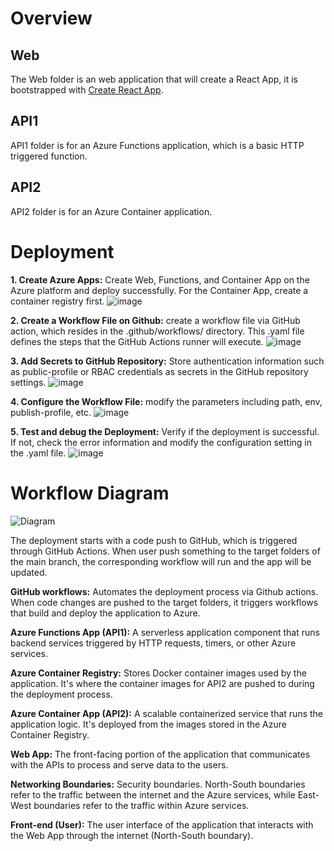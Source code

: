 # Overview

## Web
The Web folder is an web application that will create a React App, it is bootstrapped with [Create React App](https://github.com/facebook/create-react-app).

## API1
API1 folder is for an Azure Functions application, which is a basic HTTP triggered function.

## API2
API2 folder is for an Azure Container application.

# Deployment
**1. Create Azure Apps:** Create Web, Functions, and Container App on the Azure platform and deploy successfully. For the Container App, create a container registry first.
![image](https://github.com/spark-classes/assignment-1-Maolin-Wei/assets/144057115/5867fd43-9b63-4ea1-a5eb-bde207de053e)

**2. Create a Workflow File on Github:** create a workflow file via GitHub action, which resides in the .github/workflows/ directory. This .yaml file defines the steps that the GitHub Actions runner will execute.
![image](https://github.com/spark-classes/assignment-1-Maolin-Wei/assets/144057115/966dcfb5-e0c5-4e48-8c22-0efc170b1409)

**3. Add Secrets to GitHub Repository:** Store authentication information such as public-profile or RBAC credentials as secrets in the GitHub repository settings. 
![image](https://github.com/spark-classes/assignment-1-Maolin-Wei/assets/144057115/cf012476-6edc-4d07-9e48-827671fc5e9d)

**4. Configure the Workflow File:** modify the parameters including path, env, publish-profile, etc.
![image](https://github.com/spark-classes/assignment-1-Maolin-Wei/assets/144057115/5d846030-fea1-42e2-bda5-43fb4386491f)

**5. Test and debug the Deployment:** Verify if the deployment is successful. If not, check the error information and modify the configuration setting in the .yaml file.
![image](https://github.com/spark-classes/assignment-1-Maolin-Wei/assets/144057115/33d861e2-a01c-4e26-a0ac-cf687b37224a)

# Workflow Diagram
![Diagram](https://github.com/spark-classes/assignment-1-Maolin-Wei/assets/144057115/c0451f5d-192a-4117-bc94-9c35c30ff21c)

The deployment starts with a code push to GitHub, which is triggered through GitHub Actions. When user push something to the target folders of the main branch, the corresponding workflow will run and the app will be updated.

**GitHub workflows:** Automates the deployment process via Github actions. When code changes are pushed to the target folders, it triggers workflows that build and deploy the application to Azure.

**Azure Functions App (API1):** A serverless application component that runs backend services triggered by HTTP requests, timers, or other Azure services.

**Azure Container Registry:** Stores Docker container images used by the application. It's where the container images for API2 are pushed to during the deployment process.

**Azure Container App (API2):** A scalable containerized service that runs the application logic. It's deployed from the images stored in the Azure Container Registry.

**Web App:** The front-facing portion of the application that communicates with the APIs to process and serve data to the users.

**Networking Boundaries:** Security boundaries. North-South boundaries refer to the traffic between the internet and the Azure services, while East-West boundaries refer to the traffic within Azure services.

**Front-end (User):** The user interface of the application that interacts with the Web App through the internet (North-South boundary).
